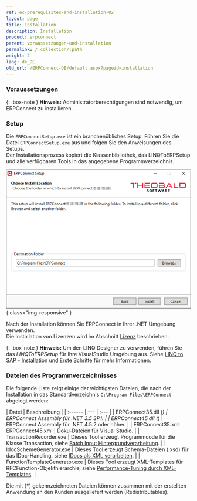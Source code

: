 ```yaml
---
ref: ec-prerequisites-and-installation-02
layout: page
title: Installation
description: Installation
product: erpconnect
parent: voraussetzungen-und-installation
permalink: /:collection/:path
weight: 2
lang: de_DE
old_url: /ERPConnect-DE/default.aspx?pageid=installation
---
```


### Voraussetzungen

{: .box-note }
**Hinweis:** Administratorberechtigungen sind notwendig, um ERPConnect zu installieren.

### Setup

Die `ERPConnectSetup.exe` ist ein branchenübliches Setup. Führen Sie die Datei `ERPConnectSetup.exe` aus und folgen Sie den Anweisungen des Setups.<br>
Der Installationsprozess kopiert die Klassenbibliothek, das LINQToERPSetup und alle verfügbaren Tools in das angegebene Programmverzeichnis.

![ERPConnect_Setup](/img/content/erpconnect/ERPConnect_Setup.png){:class="img-responsive" }

Nach der Installation können Sie ERPConnect in Ihrer .NET Umgebung verwenden.<br>
Die Installation von Lizenzen wird im Abschnitt [Lizenz](./lizensierung) beschrieben.

{: .box-note }
**Hinweis:** Um den LINQ Designer zu verwenden, führen Sie das *LINQToERPSetup* für Ihre VisualStudio Umgebung aus.
Siehe [LINQ to SAP - Installation und Erste Schritte](../linq-to-sap/linq-to-sap-installation-und-erste-schritte) für mehr Informationen.

### Dateien des Programmverzeichnisses
Die folgende Liste zeigt einige der wichtigsten Dateien, die nach der Installation in das Standardverzeichnis ``C:\Program Files\ERPConnect`` abgelegt werden:

| Datei | Beschreibung |
| :------ |:--- | :--- |
| ERPConnect35.dll (*)                   | ERPConnect Assembly für .NET 3.5 SP1.                                                                                                |
| ERPConnect45.dll (*)                   | ERPConnect Assembly für .NET 4.5.2 oder höher.                                                                                       |
| ERPConnect35.xml<br>  ERPConnect45.xml | Doku-Dateien für Visual Studio.                                                                                                      |
| TransactionRecorder.exe                | Dieses Tool erzeugt Programmcode für die Klasse Transaction, siehe [Batch Input Hintergrundverarbeitung](../spezialklassen/transaktionen-aufrufen-und-steuern-die-klasse-transaction). |
| IdocSchemeGenerator.exe                | Dieses Tool erzeugt Schema-Dateien (.xsd) für das IDoc-Handling, siehe [IDocs als XML verarbeiten](../idocs-senden-und-empfangen/idocs-als-xml-verarbeiten).                                  |
| FunctionTemplateGenerator.exe          | Dieses Tool erzeugt XML-Templates für RFCFunction-Objekthierarchie, siehe [Performance-Tuning durch XML-Templates](../rfc-client-funktionen-und-bapis/performance-tuning-durch-xml-templates).    |

Die mit (<b>*</b>) gekennzeichneten Dateien können zusammen mit der erstellten Anwendung an den Kunden ausgeliefert werden (Redistributables).
